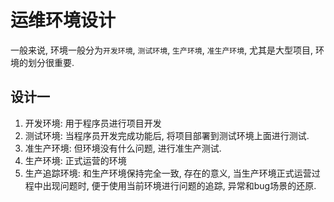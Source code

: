 # 运维环境设计

一般来说, 环境一般分为`开发环境`, `测试环境`, `生产环境`, `准生产环境`, 尤其是大型项目, 环境的划分很重要.

## 设计一

1. 开发环境: 用于程序员进行项目开发
2. 测试环境: 当程序员开发完成功能后, 将项目部署到测试环境上面进行测试.
3. 准生产环境: 但环境没有什么问题, 进行准生产测试.
4. 生产环境: 正式运营的环境
5. 生产追踪环境: 和生产环境保持完全一致, 存在的意义, 当生产环境正式运营过程中出现问题时, 便于使用当前环境进行问题的追踪, 异常和bug场景的还原.

 
